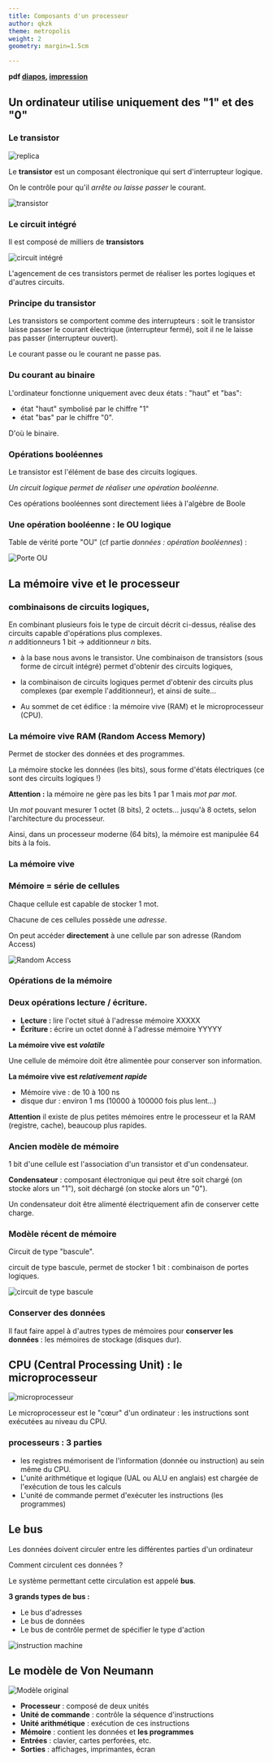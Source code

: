 ```yaml
---
title: Composants d'un processeur
author: qkzk
theme: metropolis
weight: 2
geometry: margin=1.5cm

---
```


**pdf [diapos](./2_composants-Beamer.pdf), [impression](./2_composants-Article.pdf)**

## Un ordinateur utilise uniquement des "1" et des "0"

### Le transistor

![replica](../img/first_transistor.jpg)

Le **transistor** est un composant électronique qui sert d'interrupteur logique.

On le contrôle pour qu'il _arrête ou laisse passer_ le courant.

![transistor](../img/transistor.png) 

### Le circuit intégré

Il est composé de milliers de **transistors**

![circuit intégré](../img/ci.jpg)

L'agencement de ces transistors permet de réaliser les portes logiques et d'autres circuits.

### Principe du transistor

Les transistors se comportent comme des interrupteurs : soit
le transistor laisse passer le courant électrique (interrupteur fermé),
soit il ne le laisse pas passer (interrupteur ouvert).

Le courant passe ou le courant ne passe pas.

### Du courant au binaire

L'ordinateur fonctionne uniquement avec deux états : "haut" et "bas":

* état "haut" symbolisé par le chiffre "1"
* état "bas" par le chiffre "0".

D'où le binaire.

### Opérations booléennes

Le transistor est l'élément de base des circuits logiques.

_Un circuit logique permet de réaliser une opération booléenne._ 

Ces opérations booléennes sont directement liées à l'algèbre de Boole

### Une opération booléenne : le OU logique


Table de vérité porte "OU" (cf partie _données : opération booléennes_) :
<!--  -->
<!-- | E1  | E2  | S   | -->
<!-- |---- |---- |---  | -->
<!-- | 0   | 0   | 0   | -->
<!-- | 0   | 1   | 1   | -->
<!-- | 1   | 0   | 1   | -->
<!-- | 1   | 1   | 1   | -->


![Porte OU](./../img/or_gate.gif)


## La mémoire vive et le processeur

### combinaisons de circuits logiques,

En combinant plusieurs fois le type de circuit décrit ci-dessus, réalise des circuits 
capable d'opérations plus complexes.\
$n$ additionneurs 1 bit $\rightarrow$ additionneur $n$ bits.

* à la base nous avons
le transistor. Une combinaison de transistors (sous forme de circuit
intégré) permet d'obtenir des circuits logiques,

* la combinaison de
circuits logiques permet d'obtenir des circuits plus complexes (par exemple
l'additionneur), et ainsi de suite...

* Au sommet de cet édifice : la mémoire vive (RAM) et le microprocesseur (CPU).

### La mémoire vive RAM (Random Access Memory)

Permet de stocker des données et des programmes.

La mémoire stocke les données (les bits), sous forme
d'états électriques (ce sont des circuits logiques !)

**Attention :** la mémoire ne gère pas les bits 1 par 1 mais _mot par mot_.

Un _mot_ pouvant mesurer 1 octet (8 bits), 2 octets... jusqu'à 8 octets, selon l'architecture du processeur.

Ainsi, dans un processeur moderne (64 bits), la mémoire est manipulée 64 bits à la fois.

### La mémoire vive

### Mémoire = série de cellules

Chaque cellule est capable de stocker 1 mot.

Chacune de ces cellules possède une _adresse_.

On peut accéder **directement** à une cellule par son adresse (Random Access)

![Random Access](../img/ram.png)


### Opérations de la mémoire

### Deux opérations **lecture / écriture**.

* **Lecture :** lire l'octet situé à l'adresse mémoire XXXXX
* **Écriture :** écrire un octet donné à l'adresse mémoire YYYYY

**La mémoire vive est _volatile_**

Une cellule de mémoire doit être alimentée pour conserver son information.

**La mémoire vive est _relativement rapide_**


* Mémoire vive : de 10 à 100 ns
* disque dur : environ 1 ms ($10 000$ à $100 000$ fois plus lent...)

**Attention** il existe de plus petites mémoires entre le processeur et la RAM (registre, cache), 
beaucoup plus rapides.


### Ancien modèle de mémoire

1 bit d'une cellule est l'association d'un transistor et d'un condensateur.

**Condensateur** : composant électronique qui peut être soit chargé (on stocke alors
un "1"), soit déchargé (on stocke alors un "0").

Un condensateur doit être alimenté électriquement afin de conserver cette
charge.


### Modèle récent de mémoire

Circuit de type "bascule".

circuit de type bascule, permet de stocker 1 bit : combinaison de portes logiques.

![circuit de type bascule](../img/bascule.png)



### Conserver des données

Il faut faire appel à d'autres types de mémoires pour **conserver les données** : les mémoires de
stockage (disques dur).

## CPU (Central Processing Unit) : le microprocesseur

![microprocesseur](../img/cpu.jpg)



Le microprocesseur est le "cœur" d'un ordinateur : les instructions
sont exécutées au niveau du CPU.

### processeurs : 3 parties

-   les registres mémorisent de l'information (donnée ou
    instruction) au sein même du CPU.
-   L'unité arithmétique et logique (UAL ou ALU en anglais) est chargée
    de l'exécution de tous les calculs
-   L'unité de commande permet d'exécuter les instructions (les programmes)

## Le bus


Les données doivent circuler entre les différentes parties d'un ordinateur

Comment circulent ces données ?

Le système permettant cette circulation est appelé **bus**.

**3 grands types de bus :**

-   Le bus d'adresses
-   Le bus de données
-   Le bus de contrôle permet de spécifier le type d'action


![instruction machine](../img/nsi_prem_bus.png)

## Le modèle de Von Neumann


![Modèle original](../img/modele-originel2.gif)

* **Processeur** : composé de deux unités
* **Unité de commande** : contrôle la séquence d'instructions
* **Unité arithmétique** : exécution de ces instructions
* **Mémoire** : contient les données et **les programmes**
* **Entrées** : clavier, cartes perforées, etc.
* **Sorties** : affichages, imprimantes, écran
